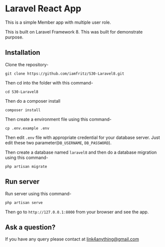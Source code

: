 # Laravel React App

This is a simple Member app with multiple user role.

This is built on Laravel Framework 8. This was built for demonstrate purpose.

## Installation

Clone the repository-
```
git clone https://github.com/iamfritz/S30-Laravel8.git
```

Then cd into the folder with this command-
```
cd S30-Laravel8
```

Then do a composer install
```
composer install
```

Then create a environment file using this command-
```
cp .env.example .env
```

Then edit `.env` file with appropriate credential for your database server. Just edit these two parameter(`DB_USERNAME`, `DB_PASSWORD`).

Then create a database named `laravel8` and then do a database migration using this command-
```
php artisan migrate
```

## Run server

Run server using this command-
```
php artisan serve
```

Then go to `http://127.0.0.1:8000` from your browser and see the app.

## Ask a question?

If you have any query please contact at link4anything@gmail.com
